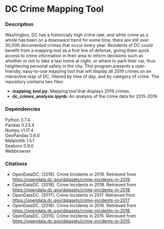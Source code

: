 # DC Crime Mapping Tool

### Description
Washington, DC has a historically high crime rate, and while crime as a whole has been on a downward trend for some time, there are still over 30,000 documented crimes that occur every year. Residents of DC could benefit from a mapping tool as a first line of defense, giving them quick access to crime information in their area to inform decisions such as whether or not to take a taxi home at night, or where to park their car, thus heightening personal safety in the city. This program presents a user-friendly, easy-to-use mapping tool that will display all 2019 crimes on an interactive map of DC, filtered by time of day, and by category of crime. The repository contains two files:
- **mapping_tool.py:** Mapping tool that displays 2019 crimes.
- **dc_crimes_analysis.ipynb:** An analysis of the crime data for 2015-2019.

### Dependencies 
Python 3.7.4  
Pandas 0.23.4  
Numpy v1.17.4  
GeoPandas 0.6.0  
Matplotlib 1.5.1  
Seaborn 0.9.0  
Webbrowser  

### Citations
- OpenDataDC. (2019). Crime Incidents in 2019. Retrieved from https://opendata.dc.gov/datasets/crime-incidents-in-2019.
- OpenDataDC. (2018). Crime Incidents in 2018. Retrieved from https://opendata.dc.gov/datasets/crime-incidents-in-2018.
- OpenDataDC. (2017). Crime Incidents in 2017. Retrieved from https://opendata.dc.gov/datasets/crime-incidents-in-2017.
- OpenDataDC. (2016). Crime Incidents in 2016. Retrieved from https://opendata.dc.gov/datasets/crime-incidents-in-2016.
- OpenDataDC. (2015). Crime Incidents in 2015. Retrieved from https://opendata.dc.gov/datasets/crime-incidents-in-2015.
